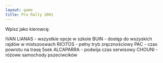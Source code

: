 ```yaml
---
layout: game
title: Pro Rally 2001
---
```


Wpisz jako kierowcę:

IVAN LIANAS - wszystkie opcje w szkole
BUIN - dostęp do wszyskich rajdów w mistszoswach
RICITOS - pełny tryb zręcznościowy
PAC - czas powrotu na trasę 5sek
ALCAPARRA - podwija czas serwisowy
CHOUNI - różowe samochody pszeciwcików
